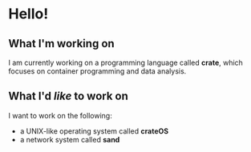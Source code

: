 # Hello!

## What I'm working on
I am currently working on a programming language called **crate**, which focuses on container programming and data analysis.

## What I'd _like_ to work on
I want to work on the following:
- a UNIX-like operating system called **crateOS**
- a network system called **sand**
